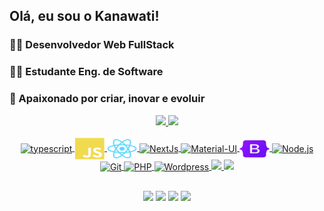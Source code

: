 ## Olá, eu sou o Kanawati!

### 👨‍💻 Desenvolvedor Web FullStack

### 👨‍🏫 Estudante Eng. de Software

### 🚀 Apaixonado por criar, inovar e evoluir

<div align="center">
  <a href="https://github.com/gkanawati" target="_blank">
  <img height="180em" src="https://github-readme-stats.vercel.app/api?username=Gkanawati&show_icons=true&theme=dracula&include_all_commits=true&count_private=true"/>
  <img height="180em" src="https://github-readme-stats.vercel.app/api/top-langs/?username=Gkanawati&layout=compact&langs_count=6&theme=dracula"/>

<div style="display: inline_block"><br>
  <img align="center" alt="typescript" height="35" width="48" src="https://icongr.am/devicon/typescript-plain.svg?size=128&color=currentColor">
  <img align="center" alt="Javascript" height="35" width="48" src="https://raw.githubusercontent.com/devicons/devicon/master/icons/javascript/javascript-plain.svg">
  <img align="center" alt="React" height="35" width="48" src="https://raw.githubusercontent.com/devicons/devicon/master/icons/react/react-original.svg">
  <img align="center" alt="NextJs" height="35" width="48" src="https://cdn.jsdelivr.net/gh/devicons/devicon@latest/icons/nextjs/nextjs-original.svg" />
  <img align="center" alt="Material-UI" height="35" width="48" src="https://cdn.jsdelivr.net/gh/devicons/devicon/icons/materialui/materialui-original.svg">
  <img align="center" alt="Bootstrap" height="35" width="48" src="https://raw.githubusercontent.com/devicons/devicon/master/icons/bootstrap/bootstrap-original.svg">
  <img align="center" alt="Node.js" height="48" width="48" src="https://user-images.githubusercontent.com/25181517/183568594-85e280a7-0d7e-4d1a-9028-c8c2209e073c.png">
  <!-- <img align="center" alt="Firebase" height="35" width="48" src="https://cdn.jsdelivr.net/gh/devicons/devicon/icons/firebase/firebase-plain.svg"> -->
  <img align="center" alt="Git" height="35" width="48" src="https://cdn.jsdelivr.net/gh/devicons/devicon/icons/git/git-original.svg">
  <img align="center" alt="PHP" height="35" width="48" src="https://cdn.jsdelivr.net/gh/devicons/devicon@latest/icons/php/php-original.svg" />
  <img align="center" alt="Wordpress" height="35" width="48" src="https://cdn.jsdelivr.net/gh/devicons/devicon/icons/wordpress/wordpress-plain.svg"> 
  <img src="https://cdn.jsdelivr.net/gh/devicons/devicon@latest/icons/java/java-original-wordmark.svg" />
  <img src="https://cdn.jsdelivr.net/gh/devicons/devicon@latest/icons/spring/spring-original-wordmark.svg" />                
  <br>
</div>
  
  ##
 
  <a href="https://instagram.com/gkanawati_" target="_blank"><img src="https://img.shields.io/badge/-Instagram-%23E4405F?style=for-the-badge&logo=instagram&logoColor=white" target="_blank"></a>
  <a href = "mailto:gabriel@kwdigital.com.br"><img src="https://img.shields.io/badge/-Gmail-%23333?style=for-the-badge&logo=gmail&logoColor=white" target="_blank"></a>
  <a href="https://www.linkedin.com/in/gabrielkanawati/" target="_blank"><img src="https://img.shields.io/badge/-LinkedIn-%230077B5?style=for-the-badge&logo=linkedin&logoColor=white" target="_blank"></a> 
  <a href="https://wa.me/5519993336800" target="_blank"><img src="https://img.shields.io/badge/WhatsApp-25D366?style=for-the-badge&logo=whatsapp&logoColor=white" target="_blank"></a>

<!--   ![Snake animation](https://github.com/rafaballerini/JuanC/blob/output/github-contribution-grid-snake.svg) -->
 
</div>
